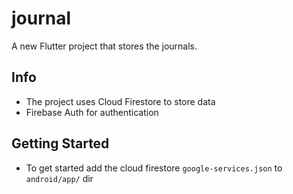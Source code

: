 # journal

A new Flutter project that stores the journals.

## Info

- The project uses Cloud Firestore to store data
- Firebase Auth for authentication

## Getting Started

- To get started add the cloud firestore `google-services.json` to `android/app/` dir
